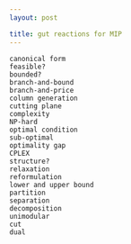 ```yaml
---
layout: post

title: gut reactions for MIP
---
```



	canonical form
	feasible?
	bounded?
	branch-and-bound
	branch-and-price
	column generation
	cutting plane
	complexity
	NP-hard
	optimal condition
	sub-optimal
	optimality gap
	CPLEX
	structure?
	relaxation
	reformulation
	lower and upper bound
	partition
	separation
	decomposition
	unimodular
	cut
	dual
	
	



